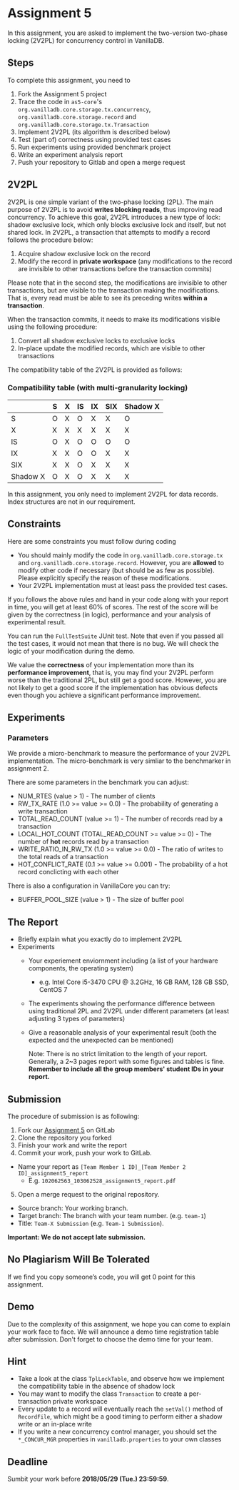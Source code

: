 # Assignment 5
In this assignment, you are asked to implement the two-version two-phase locking (2V2PL) for concurrency control in VanillaDB.

## Steps
To complete this assignment, you need to

1. Fork the Assignment 5 project
2. Trace the code in `as5-core`'s `org.vanilladb.core.storage.tx.concurrency`, `org.vanilladb.core.storage.record` and `org.vanilladb.core.storage.tx.Transaction`
3. Implement 2V2PL (its algorithm is described below)
4. Test (part of) correctness using provided test cases
5. Run experiments using provided benchmark project
6. Write an experiment analysis report
7. Push your repository to Gitlab and open a merge request

## 2V2PL
2V2PL is one simple variant of the two-phase locking (2PL). The main purpose of 2V2PL is to avoid **writes blocking reads**, thus improving read concurrency. To achieve this goal, 2V2PL introduces a new type of lock: shadow exclusive lock, which only blocks exclusive lock and itself, but not shared lock. In 2V2PL, a transaction that attempts to modify a record follows the procedure below:

1. Acquire shadow exclusive lock on the record
2. Modify the record in **private workspace** (any modifications to the record are invisible to other transactions before the transaction commits)

Please note that in the second step, the modifications are invisible to other transactions, but are visible to the transaction making the modifications. That is, every read must be able to see its preceding writes **within a transaction**.

When the transaction commits, it needs to make its modifications visible using the following procedure:

1. Convert all shadow exclusive locks to exclusive locks
2. In-place update the modified records, which are visible to other transactions

The compatibility table of the 2V2PL is provided as follows:

### Compatibility table (with multi-granularity locking)

|          | S | X | IS | IX | SIX | Shadow X |
|----------|---|---|----|----|-----|----------|
| S        | O | X | O  | X  | X   | O        |
| X        | X | X | X  | X  | X   | X        |
| IS       | O | X | O  | O  | O   | O        |
| IX       | X | X | O  | O  | X   | X        |
| SIX      | X | X | O  | X  | X   | X        |
| Shadow X | O | X | O  | X  | X   | X        |

In this assignment, you only need to implement 2V2PL for data records. Index structures are not in our requirement.

## Constraints
Here are some constraints you must follow during coding

- You should mainly modify the code in `org.vanilladb.core.storage.tx` and `org.vanilladb.core.storage.record`. However, you are **allowed** to modify other code if necessary (but should be as few as possible). Please explicitly specify the reason of these modifications.
- Your 2V2PL implementation must at least pass the provided test cases.

If you follows the above rules and hand in your code along with your report in time, you will get at least 60% of scores. The rest of the score will be given by the correctness (in logic), performance and your analysis of experimental result.

You can run the `FullTestSuite` JUnit test. Note that even if you passed all the test cases, it would not mean that there is no bug. We will check the logic of your modification during the demo.

We value the **correctness** of your implementation more than its **performance improvement**, that is, you may find your 2V2PL perform worse than the traditional 2PL, but still get a good score. However, you are not likely to get a good score if the implementation has obvious defects even though you achieve a significant performance improvement.

## Experiments

### Parameters

We provide a micro-benchmark to measure the performance of your 2V2PL implementation. The micro-benchmark is very simliar to the benchmarker in assignment 2.

There are some parameters in the benchmark you can adjust:

- NUM\_RTES (value > 1) - The number of clients
- RW\_TX\_RATE (1.0 >= value >= 0.0) - The probability of generating a write transaction
- TOTAL\_READ_COUNT (value >= 1) - The number of records read by a transaction
- LOCAL\_HOT_COUNT (TOTAL_READ_COUNT >= value >= 0) - The number of **hot** records read by a transaction
- WRITE\_RATIO\_IN\_RW\_TX (1.0 >= value >= 0.0) - The ratio of writes to the total reads of a transaction
- HOT\_CONFLICT\_RATE (0.1 >= value >= 0.001) - The probability of a hot record conclicting with each other

There is also a configuration in VanillaCore you can try:

- BUFFER\_POOL\_SIZE (value > 1) - The size of buffer pool

## The Report

- Briefly explain what you exactly do to implement 2V2PL
- Experiments
  - Your experiement enviornment including (a list of your hardware components, the operating system)
    - e.g. Intel Core i5-3470 CPU @ 3.2GHz, 16 GB RAM, 128 GB SSD, CentOS 7
  - The experiments showing the performance difference between using traditional 2PL and 2V2PL under different parameters (at least adjusting 3 types of parameters)
  - Give a reasonable analysis of your experimental result (both the expected and the unexpected can be mentioned)

	Note: There is no strict limitation to the length of your report. Generally, a 2~3 pages report with some figures and tables is fine. **Remember to include all the group members' student IDs in your report.**

## Submission

The procedure of submission is as following:

1. Fork our [Assignment 5](https://shwu10.cs.nthu.edu.tw/courses/databases/2018-spring/db18-assignment-5) on GitLab
2. Clone the repository you forked
3. Finish your work and write the report
4. Commit your work, push your work to GitLab.
  - Name your report as `[Team Member 1 ID]_[Team Member 2 ID]_assignment5_report`
    - E.g. `102062563_103062528_assignment5_report.pdf`
5. Open a merge request to the original repository.
  - Source branch: Your working branch.
  - Target branch: The branch with your team number. (e.g. `team-1`)
  - Title: `Team-X Submission` (e.g. `Team-1 Submission`).

**Important: We do not accept late submission.**

## No Plagiarism Will Be Tolerated

If we find you copy someone’s code, you will get 0 point for this assignment.


## Demo

Due to the complexity of this assignment, we hope you can come to explain your work face to face. We will announce a demo time registration table after submission. Don't forget to choose the demo time for your team.

## Hint

- Take a look at the class `TplLockTable`, and observe how we implement the compatibility table in the absence of shadow lock
- You may want to modify the class `Transaction` to create a per-transaction private workspace
- Every update to a record will eventually reach the `setVal()` method of `RecordFile`, which might be a good timing to perform either a shadow write or an in-place write
- If you write a new concurrency control manager, you should set the `*_CONCUR_MGR` properties in `vanilladb.properties` to your own classes

## Deadline
Sumbit your work before **2018/05/29 (Tue.) 23:59:59**.

